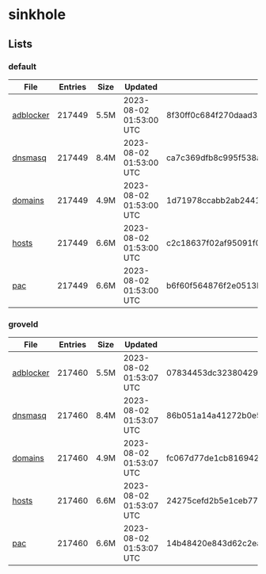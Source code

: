 # sinkhole

## Lists

### default

|File|Entries|Size|Updated|Hash|
|-|-|-|-|-|
|[adblocker](https://raw.githubusercontent.com/groveld/sinkhole/lists/default/adblocker.txt)|217449|5.5M|2023-08-02 01:53:00 UTC|8f30ff0c684f270daad37c037a43b1db02a2f05038e4221e773736e5d623673f|
|[dnsmasq](https://raw.githubusercontent.com/groveld/sinkhole/lists/default/dnsmasq.txt)|217449|8.4M|2023-08-02 01:53:00 UTC|ca7c369dfb8c995f538ae16d8deb23d79e199f41102ef46928c8481070c13c64|
|[domains](https://raw.githubusercontent.com/groveld/sinkhole/lists/default/domains.txt)|217449|4.9M|2023-08-02 01:53:00 UTC|1d71978ccabb2ab244188447a37d4b29c4f517854d82d4798c21bc31b26a8159|
|[hosts](https://raw.githubusercontent.com/groveld/sinkhole/lists/default/hosts.txt)|217449|6.6M|2023-08-02 01:53:00 UTC|c2c18637f02af95091f0498373a14b4c744d4ca296a9165862ff8d4c4f8aaad8|
|[pac](https://raw.githubusercontent.com/groveld/sinkhole/lists/default/pac.txt)|217449|6.6M|2023-08-02 01:53:00 UTC|b6f60f564876f2e0513bf4c78368018aca5443014bb049e6a614e8617ef7ca0f|

### groveld

|File|Entries|Size|Updated|Hash|
|-|-|-|-|-|
|[adblocker](https://raw.githubusercontent.com/groveld/sinkhole/lists/groveld/adblocker.txt)|217460|5.5M|2023-08-02 01:53:07 UTC|07834453dc323804290e4199419b3bf75053a86f8fe2679a09d9f3063d4f1581|
|[dnsmasq](https://raw.githubusercontent.com/groveld/sinkhole/lists/groveld/dnsmasq.txt)|217460|8.4M|2023-08-02 01:53:07 UTC|86b051a14a41272b0e5571600a232fb4a78a97848712244f593a2e1baf3a8b3b|
|[domains](https://raw.githubusercontent.com/groveld/sinkhole/lists/groveld/domains.txt)|217460|4.9M|2023-08-02 01:53:07 UTC|fc067d77de1cb816942b74d1c693b1fe9b3060cda937d894a005185dd54d68b0|
|[hosts](https://raw.githubusercontent.com/groveld/sinkhole/lists/groveld/hosts.txt)|217460|6.6M|2023-08-02 01:53:07 UTC|24275cefd2b5e1ceb77785e9edaf1b4bbfba72a55b0e58473d2a88216db75d90|
|[pac](https://raw.githubusercontent.com/groveld/sinkhole/lists/groveld/pac.txt)|217460|6.6M|2023-08-02 01:53:07 UTC|14b48420e843d62c2ea25376e788cc7a604831b0c190e934e997af8054131828|
